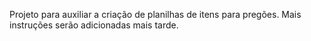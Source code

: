 Projeto para auxiliar a criação de planilhas de itens para pregões. Mais instruções serão adicionadas mais tarde.